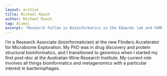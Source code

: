 ```yaml
---
layout: archive
title: Michael Roach
author: Michael Roach
tag: Alumni
excerpt: "Research Fellow in Bioinformatics in the Edwards lab and FAME Webmaster\n"
---
```


I’m a Research Associate (bioinformatician) at the new Flinders Accelerator for Microbiome Exploration.
My PhD was in drug discovery and protein structural bioinformatics, and I transitioned to genomics when I started my 
first post-doc at the Australian Wine Research Institute. My current role involves all things bioinformatics and 
metagenomics with a particular interest in bacteriophages.
